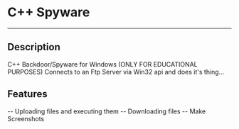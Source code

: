 # C++ Spyware
---------------------------------------------------------------

## Description
C++ Backdoor/Spyware for Windows (ONLY FOR EDUCATIONAL PURPOSES)
Connects to an Ftp Server via Win32 api and does it's thing...


## Features
-- Uploading files and executing them
-- Downloading files
-- Make Screenshots
